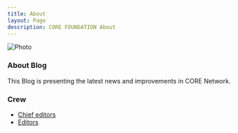 ```yaml
---
title: About
layout: Page
description: CORE FOUNDATION About
---
```

![Photo](https://picsum.photos/id/1016/1200/300)

### About Blog

This Blog is presenting the latest news and improvements in CORE Network.

### Crew

- [Chief editors](https://github.com/orgs/core-coin/teams/chief-editors)
- [Editors](https://github.com/orgs/core-coin/teams/editors)
